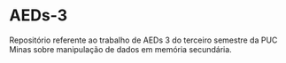 # AEDs-3
Repositório referente ao trabalho de AEDs 3 do terceiro semestre da PUC Minas sobre manipulação de dados em memória secundária.
